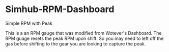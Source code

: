 # Simhub-RPM-Dashboard
Simple RPM with Peak

This is a an RPM gauge that was modified from Wotever's Dashboard.  The RPM guage resets the peak RPM upon shift.  So you may need to left off the gas before shifting to the gear you are looking to capture the peak.


